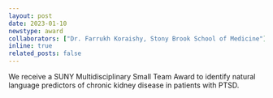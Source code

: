 ```yaml
---
layout: post
date: 2023-01-10
newstype: award
collaborators: ["Dr. Farrukh Koraishy, Stony Brook School of Medicine"]
inline: true
related_posts: false
---
```


We receive a SUNY Multidisciplinary Small Team Award to identify natural language predictors of chronic kidney disease in patients with PTSD.


